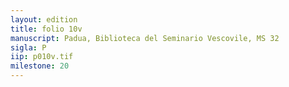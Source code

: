 ```yaml
---
layout: edition
title: folio 10v
manuscript: Padua, Biblioteca del Seminario Vescovile, MS 32
sigla: P
iip: p010v.tif
milestone: 20
---
```

